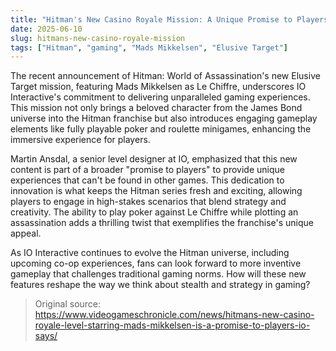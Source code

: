 ```yaml
---
title: "Hitman's New Casino Royale Mission: A Unique Promise to Players"
date: 2025-06-10
slug: hitmans-new-casino-royale-mission
tags: ["Hitman", "gaming", "Mads Mikkelsen", "Elusive Target"]
---
```


The recent announcement of Hitman: World of Assassination's new Elusive Target mission, featuring Mads Mikkelsen as Le Chiffre, underscores IO Interactive's commitment to delivering unparalleled gaming experiences. This mission not only brings a beloved character from the James Bond universe into the Hitman franchise but also introduces engaging gameplay elements like fully playable poker and roulette minigames, enhancing the immersive experience for players.

Martin Ansdal, a senior level designer at IO, emphasized that this new content is part of a broader "promise to players" to provide unique experiences that can't be found in other games. This dedication to innovation is what keeps the Hitman series fresh and exciting, allowing players to engage in high-stakes scenarios that blend strategy and creativity. The ability to play poker against Le Chiffre while plotting an assassination adds a thrilling twist that exemplifies the franchise's unique appeal.

As IO Interactive continues to evolve the Hitman universe, including upcoming co-op experiences, fans can look forward to more inventive gameplay that challenges traditional gaming norms. How will these new features reshape the way we think about stealth and strategy in gaming? 

> Original source: https://www.videogameschronicle.com/news/hitmans-new-casino-royale-level-starring-mads-mikkelsen-is-a-promise-to-players-io-says/